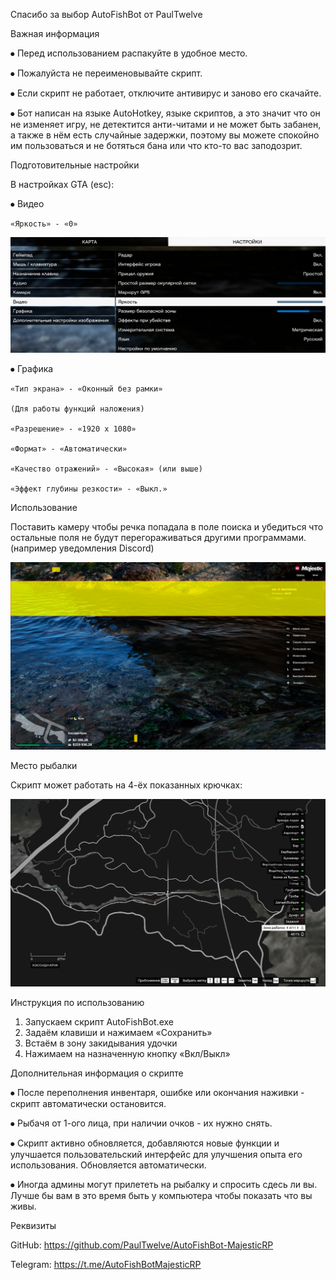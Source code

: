 Спасибо за выбор AutoFishBot от PaulTwelve


Важная информация

⦁	Перед использованием распакуйте в удобное место.

⦁	Пожалуйста не переименовывайте скрипт.

⦁	Если скрипт не работает, отключите антивирус и заново его скачайте.

⦁	Бот написан на языке AutoHotkey, языке скриптов, а это значит что он не изменяет игру, не детектится анти-читами и не может быть забанен, а также в нём есть случайные задержки, поэтому вы можете спокойно им пользоваться и не ботяться бана или что кто-то вас заподозрит.

Подготовительные настройки


В настройках GTA (esc):

⦁	Видео

	«Яркость» - «0» 
	
![Яркость](Brightness.png)

⦁	Графика 

	«Тип экрана» - «Оконный без рамки»
	
	(Для работы функций наложения)
	
	«Разрешение» - «1920 x 1080»
	
	«Формат» - «Автоматически»
	
	«Качество отражений» - «Высокая» (или выше)
	
	«Эффект глубины резкости» - «Выкл.»
	
	
Использование

Поставить камеру чтобы речка попадала в поле поиска и убедиться что остальные поля не будут перегораживаться другими программами. (например уведомления Discord)

![Поля](Fields.png)

Место рыбалки

Скрипт может работать на 4-ёх показанных крючках:

![Крючки](Hooks.png)


Инструкция по использованию
1.	Запускаем скрипт AutoFishBot.exe
2.	Задаём клавиши и нажимаем «Сохранить»
3.	Встаём в зону закидывания удочки
4.	Нажимаем на назначенную кнопку «Вкл/Выкл»

Дополнительная информация о скрипте

⦁	После переполнения инвентаря, ошибке или окончания наживки - скрипт автоматически остановится.

⦁	Рыбачя от 1-ого лица, при наличии очков - их нужно снять.

⦁	Скрипт активно обновляется, добавляются новые функции и улучшается пользовательский интерфейс для улучшения опыта его использования. Обновляется автоматически.

⦁	Иногда админы могут прилететь на рыбалку и спросить сдесь ли вы. Лучше бы вам в это время быть у компьютера чтобы показать что вы живы.

Реквизиты

GitHub: https://github.com/PaulTwelve/AutoFishBot-MajesticRP

Telegram: https://t.me/AutoFishBotMajesticRP
